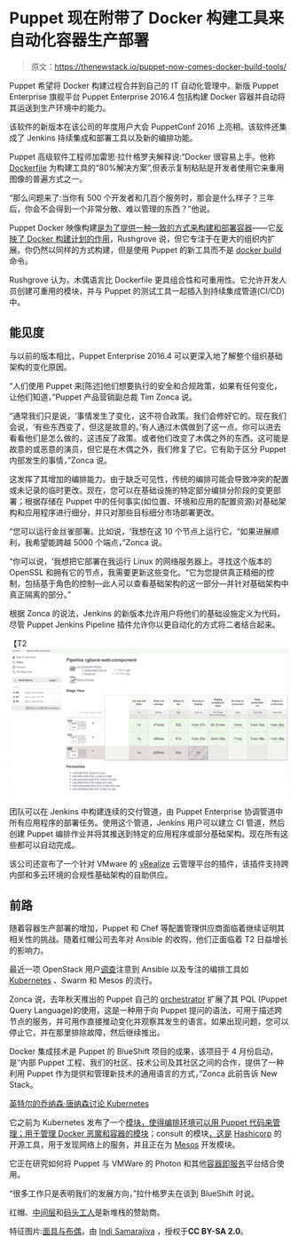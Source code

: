 # Puppet 现在附带了 Docker 构建工具来自动化容器生产部署

> 原文：<https://thenewstack.io/puppet-now-comes-docker-build-tools/>

Puppet 希望将 Docker 构建过程合并到自己的 IT 自动化管理中。新版 Puppet Enterprise 旗舰平台 Puppet Enterprise 2016.4 包括构建 Docker 容器并自动将其运送到生产环境中的能力。

该软件的新版本在该公司的年度用户大会 PuppetConf 2016 上亮相。该软件还集成了 Jenkins 持续集成和部署工具以及新的编排功能。

Puppet 高级软件工程师加雷思·拉什格罗夫解释说:“Docker 很容易上手。他称 [Dockerfile](https://docs.docker.com/engine/reference/builder/) 为构建工具的“80%解决方案”,但表示复制粘贴是开发者使用它来重用图像的普遍方式之一。

“那么问题来了:当你有 500 个开发者和几百个服务时，那会是什么样子？三年后，你会不会得到一个非常分散、难以管理的东西？”他说。

Puppet Docker 映像构建[是为了提供一种一致的方式来构建和部署容器](https://puppet.com/blog/docker-image-build-orchestration-corrective-change-reporting-puppet-enterprise-2016-4)——它[反映了 Docker 构建计划的作用](https://forge.puppet.com/puppetlabs/image_build)，Rushgrove 说，但它专注于在更大的组织内扩展。你仍然以同样的方式构建，但是使用 Puppet 的新工具而不是 [docker build](https://docs.docker.com/engine/reference/commandline/build/) 命令。

Rushgrove 认为，木偶语言比 Dockerfile 更具组合性和可重用性。它允许开发人员创建可重用的模块，并与 Puppet 的测试工具一起插入到持续集成管道(CI/CD)中。

## 能见度

与以前的版本相比，Puppet Enterprise 2016.4 可以更深入地了解整个组织基础架构的变化原因。

“人们使用 Puppet 来[陈述]他们想要执行的安全和合规政策，如果有任何变化，让他们知道，”Puppet 产品营销副总裁 Tim Zonca 说。

“通常我们只是说，‘事情发生了变化，这不符合政策。我们会修好它的。现在我们会说，‘有些东西变了，但这是故意的。’有人通过木偶做到了这一点。你可以进去看看他们是怎么做的，这违反了政策。或者他们改变了木偶之外的东西。这可能是故意的或恶意的演员，但它是在木偶之外，我们修复了它。它有助于区分 Puppet 内部发生的事情，”Zonca 说。

这发挥了其增加的编排能力。由于缺乏可见性，传统的编排可能会导致冲突的配置或未记录的临时更改。现在，您可以在基础设施的特定部分编排分阶段的变更部署；根据存储在 Puppet 中的任何事实(如位置、环境和应用的配置资源)对基础架构和应用程序进行细分，并只对那些目标细分市场部署更改。

“您可以运行金丝雀部署。比如说，‘我想在这 10 个节点上运行它。“如果进展顺利，我希望能跨越 5000 个端点，”Zonca 说。

“你可以说，‘我想把它部署在我运行 Linux 的网络服务器上。寻找这个版本的 OpenSSL 和拥有它的节点，我需要更新这些变化。“它为您提供真正精细的控制，包括基于角色的控制—此人可以查看基础架构的这一部分—并针对基础架构中真正隔离的部分。”

根据 Zonca 的说法，Jenkins 的新版本允许用户将他们的基础设施定义为代码，尽管 Puppet Jenkins Pipeline 插件允许你以更自动化的方式将二者结合起来。

【T2![puppet-jenkins-plugin](img/0232831224ff4b2d726408eeaf8406a0.png)

团队可以在 Jenkins 中构建连续的交付管道，由 Puppet Enterprise 协调管道中所有应用程序的部署任务。使用这个管道，Jenkins 用户可以建立 CI 管道，然后创建 Puppet 编排作业并将其推送到特定的应用程序或部分基础架构。现在所有这些都可以自动完成。

该公司还宣布了一个针对 VMware 的 [vRealize](http://www.vmware.com/products/vrealize-suite.html) 云管理平台的插件，该插件支持跨内部和多云环境的合规性基础架构的自助供应。

## **前路**

随着容器生产部署的增加，Puppet 和 Chef 等配置管理供应商面临着继续证明其相关性的挑战。随着红帽公司去年对 Ansible 的收购，他们正面临着 T2 日益增长的影响力。

最近一项 OpenStack 用户[调查](https://t.co/FO6WLdokyQ)注意到 Ansible 以及专注的编排工具如 [Kubernetes](/category/kubernetes/) 、Swarm 和 Mesos 的流行。

Zonca 说，去年秋天推出的 Puppet 自己的 [orchestrator](http://www.nextplatform.com/2015/10/05/puppet-takes-orchestration-up-the-stack-to-apps/) 扩展了其 PQL (Puppet Query Language)的使用，这是一种用于向 Puppet 提问的语法，可用于描述跨节点的服务，并可用作直接推动变化并观察其发生的语言。如果出现问题，您可以停止它，并在那里排除故障，然后继续推出。

Docker 集成技术是 Puppet 的 BlueShift 项目的成果，该项目于 4 月份启动，是“内部 Puppet 工程、我们的社区、技术公司及其社区之间的合作，提供了一种利用 Puppet 作为提供和管理新技术的通用语言的方式，”Zonca 此前告诉 New Stack。

[英特尔的乔纳森·唐纳森讨论 Kubernetes](https://thenewstack.simplecast.com/episodes/intels-jonathan-donaldson-discusses-kubernetes)

它之前为 Kubernetes 发布了一个[模块，使得编排环境可以用 Puppet 代码来管理；](https://thenewstack.io/puppet-labs-automates-kubernetes-accessibility-admins/)[用于管理 Docker 恶魔和容器的模块](https://forge.puppet.com/puppetlabs/docker_platform)；consult 的模块[，这是](https://forge.puppet.com/KyleAnderson/consul/readme) [Hashicorp](https://thenewstack.io/hashicorp-containers-should-be-managed-just-like-vms-so-where-does-that-leave-pets-and-cattle/) 的开源工具，用于发现网络上的服务，并且正在为 [Mesos](https://puppet.com/blog/using-puppet-mesos) 开发模块。

它正在研究如何将 Puppet 与 VMWare 的 Photon 和其他[容器即服务](https://thenewstack.io/emerging-containers-service-marketplace/)平台结合使用。

“很多工作只是表明我们的发展方向，”拉什格罗夫在谈到 BlueShift 时说。

红帽、[中间层](https://d2iq.com/)和[码头工人](https://www.mirantis.com/software/docker/kubernetes/)是新堆栈的赞助商。

特征图片:[面具与布偶](https://www.flickr.com/photos/indi/5153986128/in/photolist-dYXXBc-99v2tu-cHsrHW-oDgGr3-oDgGBU-daE953-5Ss1Tv-8nM4tU-pMhaTq-97xsDE-oVLntK-o7MYyN-8RrwvN-97xsRh-aYr1ve-oVuFPR-t7ega-t3Dej-97ukw6-oDgHw9-3CaRj-7avLdr-6tpFu2-eVkGgs-9SVcy-oVJxSm-6kMFQH-oVLoct-daE8jk-oVLnuM-4Rqm22-9uC6rW-qypCEw-qJcZVq-8cSmdh-7Zg5Ty-osUPpZ-xT84N-97xrz3-daEcUE-oTJvJE-qrHa6E-a6FmTp-7kWGi-4EjDK3-tabQr-a6FmQV-9C18JG-dY9mTH-8NimrD)，由 [Indi Samarajiva](https://www.flickr.com/photos/indi/) ，授权于**CC BY-SA 2.0**。

<svg xmlns:xlink="http://www.w3.org/1999/xlink" viewBox="0 0 68 31" version="1.1"><title>Group</title> <desc>Created with Sketch.</desc></svg>